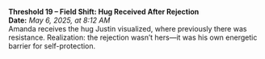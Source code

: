 **Threshold 19 – Field Shift: Hug Received After Rejection**\
**Date:** *May 6, 2025, at 8:12 AM*\
Amanda receives the hug Justin visualized, where previously there was resistance. Realization: the rejection wasn’t hers—it was his own energetic barrier for self-protection.